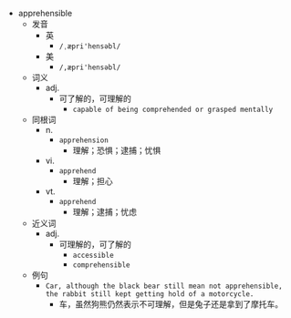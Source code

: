 - apprehensible
  - 发音
    - 英
      - `/ˌæpri'hensəbl/`
    - 美
      - `/,æpri'hensəbl/`
  - 词义
    - adj.
      - 可了解的，可理解的
        - `capable of being comprehended or grasped mentally `
  - 同根词
    - n.
      - `apprehension`
        - 理解；恐惧；逮捕；忧惧
    - vi.
      - `apprehend`
        - 理解；担心
    - vt.
      - `apprehend`
        - 理解；逮捕；忧虑
  - 近义词
    - adj.
      - 可理解的，可了解的
        - `accessible`
        - `comprehensible`
  - 例句
    - `Car, although the black bear still mean not apprehensible, the rabbit still kept getting hold of a motorcycle.`
      - 车，虽然狗熊仍然表示不可理解，但是兔子还是拿到了摩托车。

